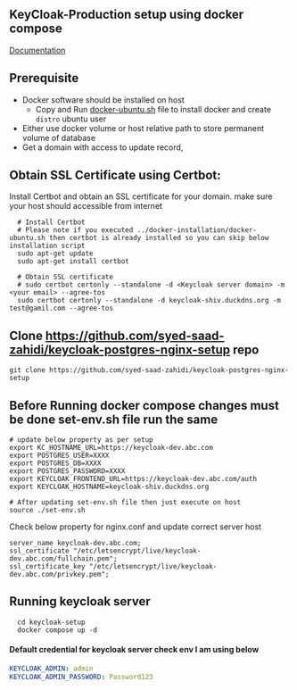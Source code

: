 ## KeyCloak-Production setup using docker compose
[Documentation](https://www.keycloak.org/guides#getting-started)
## Prerequisite
* Docker software should be installed on host
  * Copy and Run [docker-ubuntu.sh](../docker-installation/docker-ubuntu.sh) file to install docker and create `distro` ubuntu user
* Either use docker volume or host relative path to store permanent volume of database
* Get a domain with access to update record,
## Obtain SSL Certificate using Certbot:
Install Certbot and obtain an SSL certificate for your domain. make sure your host should accessible from internet
```shell
  # Install Certbot 
  # Please note if you executed ../docker-installation/docker-ubuntu.sh then certbot is already installed so you can skip below installation script
  sudo apt-get update
  sudo apt-get install certbot

  # Obtain SSL certificate
  # sudo certbot certonly --standalone -d <Keycloak server domain> -m <your email> --agree-tos
  sudo certbot certonly --standalone -d keycloak-shiv.duckdns.org -m test@gamil.com --agree-tos
```
## Clone https://github.com/syed-saad-zahidi/keycloak-postgres-nginx-setup repo
```
git clone https://github.com/syed-saad-zahidi/keycloak-postgres-nginx-setup
```
## Before Running docker compose changes must be done set-env.sh file run the same
```shell
# update below property as per setup
export KC_HOSTNAME_URL=https://keycloak-dev.abc.com
export POSTGRES_USER=XXXX
export POSTGRES_DB=XXXX
export POSTGRES_PASSWORD=XXXX
export KEYCLOAK_FRONTEND_URL=https://keycloak-dev.abc.com/auth
export KEYCLOAK_HOSTNAME=keycloak-shiv.duckdns.org

# After updating set-env.sh file then just execute on host
source ./set-env.sh
```
Check below property for nginx.conf and update correct server host 
```config
server_name keycloak-dev.abc.com;
ssl_certificate "/etc/letsencrypt/live/keycloak-dev.abc.com/fullchain.pem";
ssl_certificate_key "/etc/letsencrypt/live/keycloak-dev.abc.com/privkey.pem";
```

## Running keycloak server
```shell
  cd keycloak-setup
  docker compose up -d
```
#### Default credential for keycloak server check env I am using below
```yaml
KEYCLOAK_ADMIN: admin
KEYCLOAK_ADMIN_PASSWORD: Password123
```
